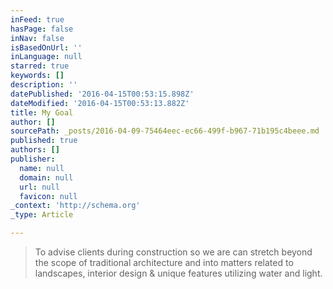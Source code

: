 ```yaml
---
inFeed: true
hasPage: false
inNav: false
isBasedOnUrl: ''
inLanguage: null
starred: true
keywords: []
description: ''
datePublished: '2016-04-15T00:53:15.898Z'
dateModified: '2016-04-15T00:53:13.882Z'
title: My Goal
author: []
sourcePath: _posts/2016-04-09-75464eec-ec66-499f-b967-71b195c4beee.md
published: true
authors: []
publisher:
  name: null
  domain: null
  url: null
  favicon: null
_context: 'http://schema.org'
_type: Article

---
```

> To advise clients during construction so we are can stretch beyond the scope of traditional architecture and into matters related to landscapes, interior design & unique features utilizing water and light.